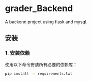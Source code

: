 # grader_Backend

A backend project using flask and mysql.

## 安装

### 1. 安装依赖

使用以下命令安装所有必要的依赖库：

```bash
pip install -r requirements.txt
```
